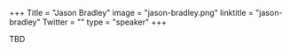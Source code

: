 +++
Title = "Jason Bradley"
image = "jason-bradley.png"
linktitle = "jason-bradley"
Twitter = ""
type = "speaker"
+++

TBD